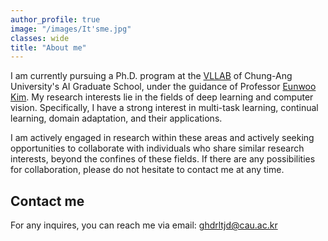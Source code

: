 ```yaml
---
author_profile: true
image: "/images/It'sme.jpg"
classes: wide
title: "About me"
---
```


I am currently pursuing a Ph.D. program at the [VLLAB](https://vllab.cau.ac.kr/) of Chung-Ang University's AI Graduate School, under the guidance of Professor [Eunwoo Kim](https://vllab.cau.ac.kr/members/professor/). My research interests lie in the fields of deep learning and computer vision. Specifically, I have a strong interest in multi-task learning, continual learning, domain adaptation, and their applications.<br>


I am actively engaged in research within these areas and actively seeking opportunities to collaborate with individuals who share similar research interests, beyond the confines of these fields. If there are any possibilities for collaboration, please do not hesitate to contact me at any time.


## Contact me
For any inquires, you can reach me via email: [ghdrltjd@cau.ac.kr](mailto:ghdrltjd@cau.ac.kr)



